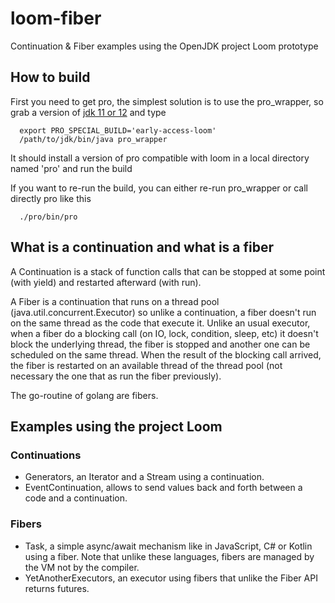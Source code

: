 # loom-fiber
Continuation & Fiber examples using the OpenJDK project Loom prototype

## How to build

First you need to get pro, the simplest solution is to use the pro_wrapper,
so grab a version of [jdk 11 or 12](http://jdk.java.net/) and type
```
  export PRO_SPECIAL_BUILD='early-access-loom'
  /path/to/jdk/bin/java pro_wrapper
```

It should install a version of pro compatible with loom in a local directory named 'pro' and run the build

If you want to re-run the build, you can either re-run pro_wrapper or call directly pro like this
```
  ./pro/bin/pro
```

## What is a continuation and what is a fiber

A Continuation is a stack of function calls that can be stopped at some point (with yield) and restarted afterward (with run).

A Fiber is a continuation that runs on a thread pool (java.util.concurrent.Executor) so unlike a continuation, a fiber doesn't run on the same thread
as the code that execute it. Unlike an usual executor, when a fiber do a blocking call (on IO, lock, condition, sleep, etc) it doesn't block the underlying thread,
the fiber is stopped and another one can be scheduled on the same thread. When the result of the blocking call arrived, the fiber is restarted on an available thread
of the thread pool (not necessary the one that as run the fiber previously).

The go-routine of golang are fibers.

## Examples using the project Loom

### Continuations

- Generators,
  an Iterator and a Stream using a continuation.
- EventContinuation,
  allows to send values back and forth between a code and a continuation.


### Fibers

- Task,
  a simple async/await mechanism like in JavaScript, C# or Kotlin using a fiber. Note that unlike these languages, fibers are managed by the VM not by the compiler.
- YetAnotherExecutors,
  an executor using fibers that unlike the Fiber API returns futures.
